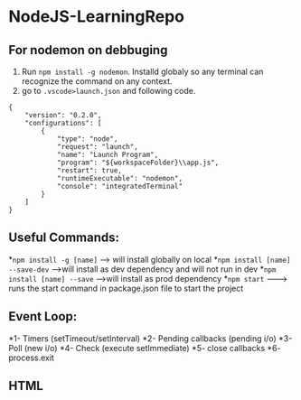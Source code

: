 # NodeJS-LearningRepo

## For nodemon on debbuging
1) Run ```npm install -g nodemon```. Installd globaly so any terminal can recognize the command on any context.
2) go to ```.vscode>launch.json``` and following code.
```
{
    "version": "0.2.0",
    "configurations": [
        {
            "type": "node",
            "request": "launch",
            "name": "Launch Program",
            "program": "${workspaceFolder}\\app.js",
            "restart": true,
            "runtimeExecutable": "nodemon",
            "console": "integratedTerminal"
        }
    ]
}
```

## Useful Commands:
*```npm install -g [name]``` --> will install globally on local
*```npm install [name] --save-dev``` -->will install as dev dependency and will not run in dev
*```npm install [name] --save``` -->will install as prod dependency
*```npm start``` ---> runs the start command in package.json file to start the project

## Event Loop:
*1- Timers (setTimeout/setInterval)
*2- Pending callbacks (pending i/o)
*3- Poll (new i/o)
*4- Check (execute setImmediate)
*5- close callbacks
*6- process.exit

## HTML
